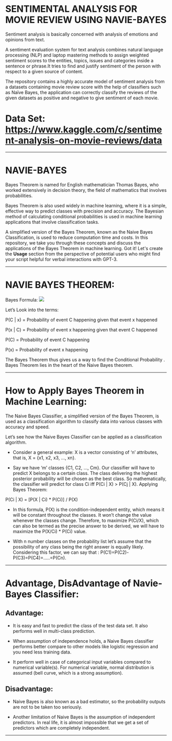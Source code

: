 # SENTIMENTAL ANALYSIS FOR MOVIE REVIEW USING NAVIE-BAYES

Sentiment analysis is basically concerned with analysis of emotions and opinions from text.

A sentiment evaluation system for text analysis combines natural language processing (NLP) and laptop mastering methods to assign weighted sentiment scores to the entities, topics, issues and categories inside a sentence or phrase.It tries to find and justify sentiment of the person with respect to a given source of content.

The repository contains a highly accurate model of sentiment analysis from a datasets containing movie review score with the help of classifiers such as Naïve Bayes, the application can correctly classify the reviews of the given datasets as positive and negative to give sentiment of each movie.

# Data Set: https://www.kaggle.com/c/sentiment-analysis-on-movie-reviews/data

---

# NAVIE-BAYES
Bayes Theorem is named for English mathematician Thomas Bayes, who worked extensively in decision theory, the field of mathematics that involves probabilities.

Bayes Theorem is also used widely in machine learning, where it is a simple, effective way to predict classes with precision and accuracy. The Bayesian method of calculating conditional probabilities is used in machine learning applications that involve classification tasks.

A simplified version of the Bayes Theorem, known as the Naive Bayes Classification, is used to reduce computation time and costs. In this repository, we take you through these concepts and discuss the applications of the Bayes Theorem in machine learning. 
Got it! Let's create the **Usage** section from the perspective of potential users who might find your script helpful for verbal interactions with GPT-3.

---

# NAVIE BAYES THEOREM:

Bayes Formula:
![](https://miro.medium.com/max/804/1*6dmvRYysiU5PwWIcHRdKVw.png)

Let’s Look into the terms:

P(C | x) = Probability of event C happening given that event x happened

P(x | C) = Probability of event x happening given that event C happened

P(C) = Probability of event C happening

P(x) = Probability of event x happening

The Bayes Theorem thus gives us a way to find the Conditional Probability . Bayes Theorem lies in the heart of the Naive Bayes theorem.

---

# How to Apply Bayes Theorem in Machine Learning: 

The Naive Bayes Classifier, a simplified version of the Bayes Theorem, is used as a classification algorithm to classify data into various classes with accuracy and speed. 

Let’s see how the Naive Bayes Classifier can be applied as a classification algorithm. 

- Consider a general example: X is a vector consisting of ‘n’ attributes, that is, X = {x1, x2, x3, …, xn}.

- Say we have ‘m’ classes {C1, C2, …, Cm}. Our classifier will have to predict X belongs to a certain class. The class delivering the highest posterior probability will be chosen as the best class. So mathematically, the classifier will predict for class Ci iff P(Ci | X) > P(Cj | X). Applying Bayes Theorem:

P(Ci | X) = [P(X | Ci) * P(Ci)] / P(X)

- In this formula, P(X) is the condition-independent entity, which means it will be constant throughout the classes. It won’t change the value whenever the classes change. Therefore, to maximize P(Ci/X), which can also be termed as the precise answer to be derived, we will have to maximize the P(X/Ci) * P(Ci) value.

- With n number classes on the probability list let’s assume that the possibility of any class being the right answer is equally likely. Considering this factor, we can say that : P(C1)=P(C2)-P(C3)=P(C4)=…..=P(Cn).

---

# Advantage, DisAdvantage of Navie- Bayes Classifier:

## Advantage: 

- It is easy and fast to predict the class of the test data set. It also performs well in multi-class prediction.

- When assumption of independence holds, a Naive Bayes classifier performs better compare to other models like logistic regression and you need less training data.

- It perform well in case of categorical input variables compared to numerical variable(s). For numerical variable, normal distribution is assumed (bell curve, which is a strong assumption).

## Disadvantage: 

- Naive Bayes is also known as a bad estimator, so the probability outputs are not to be taken too seriously.

- Another limitation of Naive Bayes is the assumption of independent predictors. In real life, it is almost impossible that we get a set of predictors which are completely independent.

---

  
